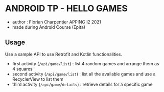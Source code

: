 # ANDROID TP - HELLO GAMES

- author : Florian Charpentier APPING I2 2021
- made during Android Course (Epita)

## Usage

Use a sample API to use Retrofit and Kotlin functionalities.

- first activity (`/api/game/list`) : list 4 random games and arrange them as 4 squares
- second activity (`/api/game/list`) : list all the available games and use a RecyclerView to list them
- third activity (`/api/game/details`) : retrieve details for a specific game